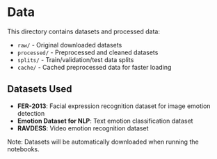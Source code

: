 # Data

This directory contains datasets and processed data:

- `raw/` - Original downloaded datasets
- `processed/` - Preprocessed and cleaned datasets
- `splits/` - Train/validation/test data splits
- `cache/` - Cached preprocessed data for faster loading

## Datasets Used

- **FER-2013**: Facial expression recognition dataset for image emotion detection
- **Emotion Dataset for NLP**: Text emotion classification dataset
- **RAVDESS**: Video emotion recognition dataset

Note: Datasets will be automatically downloaded when running the notebooks.